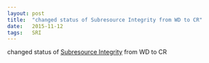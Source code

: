 ```yaml
---
layout: post
title:  "changed status of Subresource Integrity from WD to CR"
date:   2015-11-12
tags:   SRI
---
```


changed status of [Subresource Integrity](/spec/SRI) from WD to CR


